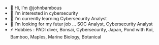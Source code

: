 - 👋 Hi, I’m @johnbambous
- 👀 I’m interested in cybersecurity
- 🌱 I’m currently learning Cybersecurity Analyst 
- 💞️ I’m looking for my futur job ... SOC Analyst, Cybersecurity Analyst
- ⚡ Hobbies : PADI diver, Bonsaï, Cybersecurity, Japan, Pond with Koï, Bamboo, Maples, Marine Biology, Botanical

<!---
johnbambous/johnbambous is a ✨ special ✨ repository because its `README.md` (this file) appears on your GitHub profile.
You can click the Preview link to take a look at your changes.
--->
